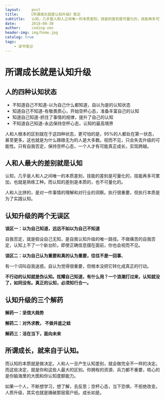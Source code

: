 ```yaml
---
layout:     post
title:     《所谓成长就是认知升级》笔记
subtitle:   认知，几乎是人和人之间唯一的本质差别，技能的差别是可量化的，技能再多可累加，也就是熟练工种。而认知的差别是本质的，也不可量化的。
date:       2018-08-30
author:     coding-zen
header-img: img/home.jpg
catalog: true
tags:
    - 读书笔记
---
```


# 所谓成长就是认知升级

## 人的四种认知状态

- 不知道自己不知道-以为自己什么都知道，自以为是的认知状态
- 知道自己不知道-有敬畏质心，开始空杯心态，准备丰富自己的认知
- 知道自己知道-抓住了事情的规律，提升了自己的认知
- 不知道自己知道-永远保持空杯心态，认知的最高境界

人和人根本的区别就在于这四种状态，更可怕的是，95%的人都处在第一状态，甚至更多。这也就是为什么碌碌无为的人是大多数。视而不见，只会失去升级的可能性。只有自我否定，保持空杯心态，一个人才有可能真正成长，实现跨越。

## 人和人最大的差别就是认知

认知，几乎是人和人之间唯一的本质差别，技能的差别是可量化的，技能再多可累加，也就是熟练工种。而认知的差别是本质的，也不可量化的。

人和人比拼的，是对一件事情的理解和对行业的洞察。执行很重要，但执行本质是为了实践认知。

## 认知升级的两个无误区

**误区一：以为自己知道，远远不如以为自己不知道**

自我否定，就是假设自己无知，是自我认知升级的唯一路径。不做痛苦的自我否定，认知上不了一个新台阶。即使正确信息摆在面前，你也会视而不见。

**误区二：以为自己认为重要和真的认为重要，往往不是一回事**。

有一个词叫自我迷惑。自认为觉得很重要，但根本没把它转化成真正的行动。

**不行动的认知就是伪认知。炫耀自己知道，有什么用？一个浪潮打过来，认知就没了，如同没有。真正的认知，必须知行合一。**

## 认知升级的三个解药

**解药一：坚信大趋势**

**解药二：对外求教， 不做井底之蛙**

**解药三：活在当下，面向未来**

## 所谓成长，就来自于认知。

而认知的本质就是做决定。人和人一旦产生认知差别，就会做完全不一样的决定。而这些决定，就是你和这些人最大的区别。你拥有的资源、兵力都不重要，核心的是你脑海里的大图和你认知度额能力。

如果一个人，不断想学习，想了解，去反思；空杯心态，当下恐惧，不拒绝改变。人质升级，其实也就是捅破那层窗户纸。成长如是。

# 